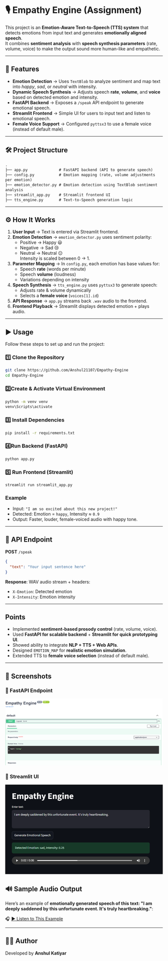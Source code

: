 # 🎙️ Empathy Engine  (Assignment)

This project is an **Emotion-Aware Text-to-Speech (TTS) system** that detects emotions from input text and generates **emotionally aligned speech**.  
It combines **sentiment analysis** with **speech synthesis parameters** (rate, volume, voice) to make the output sound more human-like and empathetic.  

---

## 🚀 Features
- **Emotion Detection** → Uses `TextBlob` to analyze sentiment and map text into *happy*, *sad*, or *neutral* with intensity.  
- **Dynamic Speech Synthesis** → Adjusts speech **rate**, **volume**, and **voice** based on detected emotion and intensity.  
- **FastAPI Backend** → Exposes a `/speak` API endpoint to generate emotional speech.  
- **Streamlit Frontend** → Simple UI for users to input text and listen to emotional speech.  
- **Female Voice Support** → Configured `pyttsx3` to use a female voice (instead of default male).  

---

## 🛠️ Project Structure
```
.
├── app.py              # FastAPI backend (API to generate speech)
├── config.py           # Emotion mapping (rate, volume adjustments per emotion)
├── emotion_detector.py # Emotion detection using TextBlob sentiment analysis
├── streamlit_app.py    # Streamlit frontend UI
├── tts_engine.py       # Text-to-Speech generation logic
```

---

## ⚙️ How It Works
1. **User Input** → Text is entered via Streamlit frontend.  
2. **Emotion Detection** → `emotion_detector.py` uses sentiment polarity:  
   - Positive → Happy 😃  
   - Negative → Sad 😢  
   - Neutral → Neutral 😐  
   Intensity is scaled between 0 → 1.  
3. **Parameter Mapping** → In `config.py`, each emotion has base values for:  
   - Speech **rate** (words per minute)  
   - Speech **volume** (loudness)  
   - Variations depending on intensity  
4. **Speech Synthesis** → `tts_engine.py` uses `pyttsx3` to generate speech:  
   - Adjusts rate & volume dynamically  
   - Selects a **female voice** (`voices[1].id`)  
5. **API Response** → `app.py` streams back `.wav` audio to the frontend.  
6. **Frontend Playback** → Streamlit displays detected emotion + plays audio.  

---

## ▶️ Usage

Follow these steps to set up and run the project:

### 1️⃣ Clone the Repository
```bash
git clone https://github.com/Anshul21107/Empathy-Engine
cd Empathy-Engine
```

### 2️⃣Create & Activate Virtual Environment
```bash
python -m venv venv
venv\Scripts\activate
```

### 3️⃣ Install Dependencies
```bash
pip install -r requirements.txt
```

### 4️⃣Run Backend (FastAPI)
```bash
python app.py
```
### 5️⃣ Run Frontend (Streamlit)
```bash
streamlit run streamlit_app.py
```

### Example
- Input: `"I am so excited about this new project!"`  
- Detected: Emotion = `happy`, Intensity ≈ `0.9`  
- Output: Faster, louder, female-voiced audio with happy tone.  

---

## 📂 API Endpoint
**POST** `/speak`  
```json
{
  "text": "Your input sentence here"
}
```
**Response**: WAV audio stream + headers:  
- `X-Emotion`: Detected emotion  
- `X-Intensity`: Emotion intensity  

---

## Points
- Implemented **sentiment-based prosody control** (rate, volume, voice).  
- Used **FastAPI for scalable backend** + **Streamlit for quick prototyping UI**.  
- Showed ability to integrate **NLP + TTS + Web APIs**.  
- Designed `EMOTION_MAP` for **realistic emotion simulation**.  
- Extended TTS to **female voice selection** (instead of default male).  

--- 
## 📸 Screenshots

### 🔹 FastAPI Endpoint
![FastAPI ](screenshots/fast-api.png)

### 🔹 Streamlit UI
![UI design](screenshots/streamlit-UI.png)


## 🔊 Sample Audio Output

Here’s an example of **emotionally generated speech of this text: "I am deeply saddened by this unfortunate event. It's truly heartbreaking."**:

🎧 [▶️ Listen to This Example](temp_audio.wav)


---

## 👨‍💻 Author
Developed by **Anshul Katiyar**  

